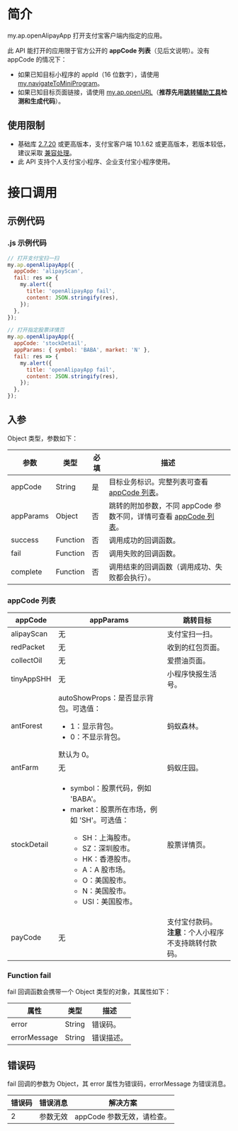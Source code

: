 # 简介

my.ap.openAlipayApp 打开支付宝客户端内指定的应用。

此 API 能打开的应用限于官方公开的 **appCode 列表**（见后文说明）。没有 appCode 的情况下：
- 如果已知目标小程序的 appId（16 位数字），请使用 [my.navigateToMiniProgram](https://opendocs.alipay.com/mini/api/yz6gnx)。
- 如果已知目标页面链接，请使用 [my.ap.openURL](https://opendocs.alipay.com/mini/04iy2y)（**推荐先用[跳转辅助工具](https://apitools.alipay.com/tools/open-url)检测和生成代码**）。


## 使用限制

- 基础库 [2.7.20](https://opendocs.alipay.com/mini/framework/lib-upgrade-v2) 或更高版本，支付宝客户端 10.1.62 或更高版本，若版本较低，建议采取 [兼容处理](https://opendocs.alipay.com/mini/framework/compatibility)。
- 此 API 支持个人支付宝小程序、企业支付宝小程序使用。

# 接口调用

## 示例代码

### .js 示例代码

```javascript
// 打开支付宝扫一扫
my.ap.openAlipayApp({
  appCode: 'alipayScan',
  fail: res => {
    my.alert({
      title: 'openAlipayApp fail',
      content: JSON.stringify(res),
    });
  },
});

// 打开指定股票详情页
my.ap.openAlipayApp({
  appCode: 'stockDetail',
  appParams: { symbol: 'BABA', market: 'N' },
  fail: res => {
    my.alert({
      title: 'openAlipayApp fail',
      content: JSON.stringify(res),
    });
  },
});
```

## 入参
Object 类型，参数如下：

| **参数** | **类型** | **必填** | **描述** |
| --- | --- | --- | --- |
| appCode | String | 是 | 目标业务标识。完整列表可查看 <a href='#appCode 列表'>appCode 列表</a>。 |
| appParams | Object | 否 | 跳转的附加参数，不同 appCode 参数不同，详情可查看 <a href='#appCode 列表'>appCode 列表</a>。 |
| success | Function | 否 | 调用成功的回调函数。 |
| fail | Function | 否 | 调用失败的回调函数。 |
| complete | Function | 否 | 调用结束的回调函数（调用成功、失败都会执行）。 |

### appCode 列表
| **appCode** | **appParams** | **跳转目标** |
| --- | --- | --- |
| alipayScan | 无 | 支付宝扫一扫。 |
| redPacket | 无 | 收到的红包页面。 |
| collectOil | 无 | 爱攒油页面。 |
| tinyAppSHH | 无 | 小程序快报生活号。 |
| antForest | autoShowProps：是否显示背包。可选值：<ul><li>1：显示背包。</li><li>0：不显示背包。</li></ul>默认为 0。 | 蚂蚁森林。 |
| antFarm | 无 | 蚂蚁庄园。 |
| stockDetail | <ul><li>symbol：股票代码，例如 'BABA'。</li><li>market：股票所在市场，例如 'SH'。可选值：</li><ul><li>SH：上海股市。</li><li>SZ：深圳股市。</li><li>HK：香港股市。</li><li>A：A 股市场。</li><li>O：美国股市。</li><li>N：美国股市。</li><li>USI：美国股市。</li></ul></ul> | 股票详情页。 |
| payCode | 无 | 支付宝付款码。<br />**注意**：个人小程序不支持跳转付款码。 |

### Function fail

fail 回调函数会携带一个 Object 类型的对象，其属性如下：

| **属性** | **类型** | **描述** |
| --- | --- | --- |
| error | String | 错误码。 |
| errorMessage | String | 错误描述。 |

## 错误码
fail 回调的参数为 Object，其 error 属性为错误码，errorMessage 为错误消息。

| **错误码** | **错误消息** | **解决方案** |
| --- | --- | --- |
| 2 | 参数无效 | appCode 参数无效，请检查。 |
